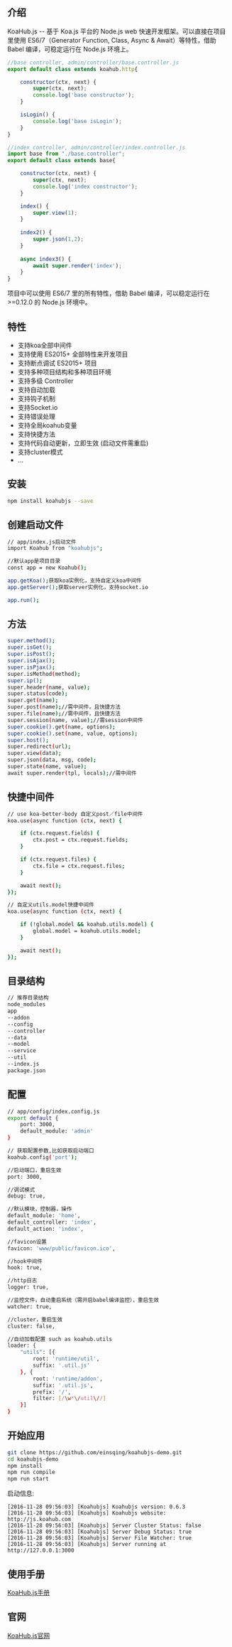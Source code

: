 ## 介绍

KoaHub.js -- 基于 Koa.js 平台的 Node.js web 快速开发框架。可以直接在项目里使用 ES6/7（Generator Function, Class, Async & Await）等特性，借助 Babel 编译，可稳定运行在 Node.js 环境上。


```js
//base controller, admin/controller/base.controller.js
export default class extends koahub.http{

    constructor(ctx, next) {
        super(ctx, next);
        console.log('base constructor');
    }

    isLogin() {
        console.log('base isLogin');
    }
}

//index controller, admin/controller/index.controller.js
import base from "./base.controller";
export default class extends base{

    constructor(ctx, next) {
        super(ctx, next);
        console.log('index constructor');
    }

    index() {
        super.view(1);
    }
    
    index2() {
        super.json(1,2);
    }
    
    async index3() {
        await super.render('index');
    }
}
```

项目中可以使用 ES6/7 里的所有特性，借助 Babel 编译，可以稳定运行在 >=0.12.0 的 Node.js 环境中。

## 特性

* 支持koa全部中间件
* 支持使用 ES2015+ 全部特性来开发项目
* 支持断点调试 ES2015+ 项目
* 支持多种项目结构和多种项目环境
* 支持多级 Controller
* 支持自动加载
* 支持钩子机制
* 支持Socket.io
* 支持错误处理
* 支持全局koahub变量
* 支持快捷方法
* 支持代码自动更新，立即生效 (启动文件需重启)
* 支持cluster模式
* ...

## 安装

```sh
npm install koahubjs --save
```

## 创建启动文件

```sh
// app/index.js启动文件
import Koahub from "koahubjs";

//默认app是项目目录
const app = new Koahub();

app.getKoa();获取koa实例化，支持自定义koa中间件
app.getServer();获取server实例化，支持socket.io

app.run();
```

## 方法

```sh
super.method();
super.isGet();
super.isPost();
super.isAjax();
super.isPjax();
super.isMethod(method);
super.ip();
super.header(name, value);
super.status(code);
super.get(name);
super.post(name);//需中间件，且快捷方法
super.file(name);//需中间件，且快捷方法
super.session(name, value);//需session中间件
super.cookie().get(name, options);
super.cookie().set(name, value, options);
super.host();
super.redirect(url);
super.view(data);
super.json(data, msg, code);
super.state(name, value);
await super.render(tpl, locals);//需中间件
```

## 快捷中间件

```sh
// use koa-better-body 自定义post／file中间件
koa.use(async function (ctx, next) {

    if (ctx.request.fields) {
        ctx.post = ctx.request.fields;
    }

    if (ctx.request.files) {
        ctx.file = ctx.request.files;
    }

    await next();
});

// 自定义utils.model快捷中间件
koa.use(async function (ctx, next) {

    if (!global.model && koahub.utils.model) {
        global.model = koahub.utils.model;
    }

    await next();
});
```

## 目录结构

```sh
// 推荐目录结构
node_modules
app
--addon
--config
--controller
--data
--model
--service
--util
--index.js
package.json
```

## 配置
```sh
// app/config/index.config.js
export default {
    port: 3000,
    default_module: 'admin'
}

// 获取配置参数,比如获取启动端口
koahub.config('port');

//启动端口，重启生效
port: 3000,

//调试模式
debug: true,

//默认模块，控制器，操作
default_module: 'home',
default_controller: 'index',
default_action: 'index',

//favicon设置
favicon: 'www/public/favicon.ico',

//hook中间件
hook: true,

//http日志
logger: true,

//监控文件，自动重启系统（需开启babel编译监控），重启生效
watcher: true,

//cluster，重启生效
cluster: false,

//自动加载配置 such as koahub.utils
loader: {
    "utils": [{
        root: 'runtime/util',
        suffix: '.util.js'
    }, {
        root: 'runtime/addon',
        suffix: '.util.js',
        prefix: '/',
        filter: [/\w*\/util\//]
    }]
}
```

## 开始应用

```sh
git clone https://github.com/einsqing/koahubjs-demo.git
cd koahubjs-demo
npm install
npm run compile
npm run start
```

启动信息:

```text
[2016-11-28 09:56:03] [Koahubjs] Koahubjs version: 0.6.3
[2016-11-28 09:56:03] [Koahubjs] Koahubjs website: http://js.koahub.com
[2016-11-28 09:56:03] [Koahubjs] Server Cluster Status: false
[2016-11-28 09:56:03] [Koahubjs] Server Debug Status: true
[2016-11-28 09:56:03] [Koahubjs] Server File Watcher: true
[2016-11-28 09:56:03] [Koahubjs] Server running at http://127.0.0.1:3000
```

## 使用手册
[KoaHub.js手册](https://github.com/einsqing/koahubjs/wiki)

## 官网
[KoaHub.js官网](http://js.koahub.com)
